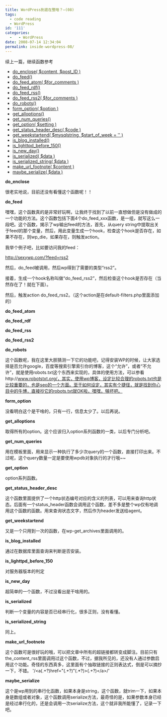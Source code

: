 ```yaml
---
title: WordPress到底在整啥？—(08)
tags:
  - code reading
  - WordPress
id: '111'
categories:
  -   - WordPress
date: 2008-07-14 12:34:04
permalink: inside-wordpress-08/
---
```


续上一篇，继续函数参考
<!-- more -->
*   [do_enclose( $content, $post_ID )](#do_enclose)
*   [do_feed()](#do_feed)
*   [do_feed_atom( $for_comments )](#do_feed_atom)
*   [do_feed_rdf()](#do_feed_rdf)
*   [do_feed_rss()](#do_feed_rss)
*   [do_feed_rss2( $for_comments )](#do_feed_rss2)
*   [do_robots()](#do_robots)
*   [form_option( $option )](#form_option)
*   [get_alloptions()](#get_alloptions)
*   [get_num_queries()](#get_num_queries)
*   [get_option( $setting )](#get_option)
*   [get_status_header_desc( $code )](#get_status_header_desc)
*   [get_weekstartend( $mysqlstring, $start_of_week = '' )](#get_weekstartend)
*   [is_blog_installed()](#is_blog_installed)
*   [is_lighttpd_before_150()](#is_lighttpd_before_150)
*   [is_new_day()](#is_new_day)
*   [is_serialized( $data )](#is_serialized)
*   [is_serialized_string( $data )](#is_serialized_string)
*   [make_url_footnote( $content )](#make_url_footnote)
*   [maybe_serialize( $data )](#maybe_serialize)

**do_enclose**

很老实地说，目前还没有看懂这个函数呢！！

**do_feed**

嘿嘿，这个函数真的是非常好玩啊，让我终于找到了以前一直想做但是没有做成的一个功能的方法。这个函数包括下面4个do_feed_xxx函数，是一组，就写这么一段吧。这个函数，揭示了wp输出feed的方法，首先，从query string中提取出关于feed的那个变量，然后，用此变量生成一个hook，检查这个hook是否存在，如果不存在，则wp_die，如果存在，则触发action。

我举个例子吧，比如要访问我的feed：

http://sexywp.com/?feed=rss2

然后，do_feed被调用，然后wp得到了需要的类型“rss2”。

接着，生成一个hook名称叫做“do_feed_rss2”，然后检查这个hook是否存在（当然存在了！就在下面）。

然后，触发action do_feed_rss2。（这个action是在default-filters.php里面添加的）

**do_feed_atom**

**do_feed_rdf**

**do_feed_rss**

**do_feed_rss2**

**do_robots**

这个函数呢，我在这里大胆猜测一下它的功能吧，记得安装WP的时候，让大家选择是否允许google，百度等搜索引擎索引你的博客，这个“允许”，或者“不允许”，就是使用robots.txt这个东西来实现的，具体的使用方法，可以参看http://www.robotstxt.org/，其实，使用wp博客，设定比较合理的robots.txt也是比较重要的，也是seo的一个方面。至于如何设定，其实有个捷径，就是找到你心目中的牛博，直接抄它的robots.txt就OK啦，嘿嘿，够坏吧。

**form_option**

没看明白这个是干啥的，只有一行，信息太少了。以后再说。

**get_alloptions**

取得所有的option。这个应该归入option系列函数的一类，以后专门分析吧。

**get_num_queries**

用在模板里面，用来显示一种执行了多少次query的一个函数，直接打印出来。不过呢，这个query数量一定是要使用wpdb对象执行的才行哦~~

**get_option**

option系列函数。

**get_status_header_desc**

这个函数里面提供了一个http状态编号对应的含义的列表，可以用来查询http状态。后面有一个status_header函数会调用这个函数，差不多是整个wp仅有地调用这个函数的函数。用来查询状态文字，然后作为header发送给agent。

**get_weekstartend**

又是一个只用到一次的函数，在wp-get_archives里面调用的。

**is_blog_installed**

通过在数据库里面查询来判断是否安装。

**is_lighttpd_before_150**

对服务器版本的判定

**is_new_day**

超简单的一个函数，不过没看出是干啥用的。

**is_serialized**

判断一个变量的内容是否已经串行化，很多正则，没有看懂。

**is_serialized_string**

同上。

**make_url_footnote**

这个函数可是很好玩的哦，可以把文章中所有的超链接都转变成脚注。目前只有the_content_rss里面调用过这个函数，不过，据我所见的，还没有人通过参数启用这个功能。奇怪的东西真多，这里面有个抽取链接的正则表达式，倒是可以摘抄一下，不错。
'/<a(.+?)href=\"(.+?)\"(.*?)>(.+?)<\/a>/'

**maybe_serialize**

这个是wp用到的串行化函数，如果本身是string，这个函数，就trim一下，如果本身是数组或者对象，这个函数调用serialize方法，最奇怪的是，如果参数本身已经是经过串行化的，还是会调用一次serialize方法，这个就非我所能懂了，记录一下吧。
